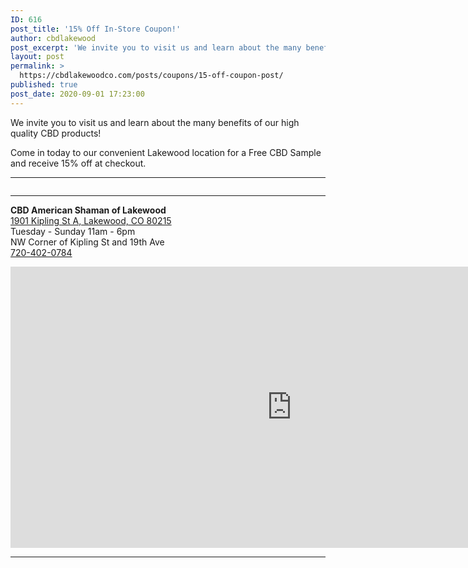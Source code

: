 ```yaml
---
ID: 616
post_title: '15% Off In-Store Coupon!'
author: cbdlakewood
post_excerpt: 'We invite you to visit us and learn about the many benefits of our high quality CBD products! Come in today to our convenient Littleton location for a Free CBD Sample and receive 15% off at checkout.'
layout: post
permalink: >
  https://cbdlakewoodco.com/posts/coupons/15-off-coupon-post/
published: true
post_date: 2020-09-01 17:23:00
---
```

<!-- wp:paragraph -->
<p>We invite you to visit us and learn about the many benefits of our high quality CBD products!</p>
<!-- /wp:paragraph -->

<!-- wp:paragraph -->
<p>Come in today to our convenient Lakewood location for a Free CBD Sample and receive 15% off at checkout.</p>
<!-- /wp:paragraph -->

<!-- wp:separator -->
<hr class="wp-block-separator"/>
<!-- /wp:separator -->

<!-- wp:image {"id":676,"sizeSlug":"large","linkDestination":"media"} -->
<figure class="wp-block-image size-large"><a href="https://cbdlakewoodco.com/wp-content/uploads/2020/09/15-off-coupon.jpg" target="_blank" rel="noopener noreferrer"><img src="https://cbdlakewoodco.com/wp-content/uploads/2020/09/15-off-coupon-1024x638.jpg" alt="" class="wp-image-676"/></a></figure>
<!-- /wp:image -->

<!-- wp:separator -->
<hr class="wp-block-separator"/>
<!-- /wp:separator -->

<!-- wp:paragraph -->
<p><strong>CBD American Shaman of Lakewood</strong> <br><a href="https://g.page/cbd-american-shaman-of-lakewood?share">1901 Kipling St A, Lakewood, CO 80215</a><br>Tuesday - Sunday 11am - 6pm <br>NW Corner of Kipling St and 19th Ave <br><a href="tel:+1-720-402-0784">720-402-0784</a></p>
<!-- /wp:paragraph -->

<!-- wp:html -->
<iframe src="https://www.google.com/maps/embed?pb=!1m14!1m8!1m3!1d12270.72557827713!2d-105.1100215!3d39.7468071!3m2!1i1024!2i768!4f13.1!3m3!1m2!1s0x0%3A0x507731f5b87c8da1!2sCBD%20American%20Shaman%20of%20Lakewood%20CO!5e0!3m2!1sen!2sus!4v1600966430298!5m2!1sen!2sus" width="900" height="450" frameborder="0" style="border:0;" allowfullscreen="" aria-hidden="false" tabindex="0"></iframe>
<!-- /wp:html -->

<!-- wp:separator -->
<hr class="wp-block-separator"/>
<!-- /wp:separator -->